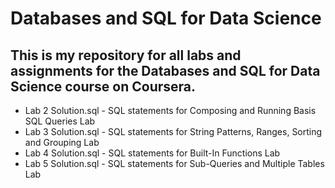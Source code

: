 # Databases and SQL for Data Science
## This is my repository for all labs and assignments for the Databases and SQL for Data Science course on Coursera.

- Lab 2 Solution.sql - SQL statements for Composing and Running Basis SQL Queries Lab
- Lab 3 Solution.sql - SQL statements for String Patterns, Ranges, Sorting and Grouping Lab
- Lab 4 Solution.sql - SQL statements for Built-In Functions Lab
- Lab 5 Solution.sql - SQL statements for Sub-Queries and Multiple Tables Lab
